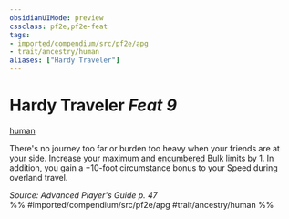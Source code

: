 ```yaml
---
obsidianUIMode: preview
cssclass: pf2e,pf2e-feat
tags:
- imported/compendium/src/pf2e/apg
- trait/ancestry/human
aliases: ["Hardy Traveler"]
---
```

# Hardy Traveler  *Feat 9*  
[human](human.md)  


There's no journey too far or burden too heavy when your friends are at your side. Increase your maximum and [encumbered](conditions.md#Encumbered) Bulk limits by 1. In addition, you gain a +10-foot circumstance bonus to your Speed during overland travel.

*Source: Advanced Player's Guide p. 47*  
%% #imported/compendium/src/pf2e/apg #trait/ancestry/human %%